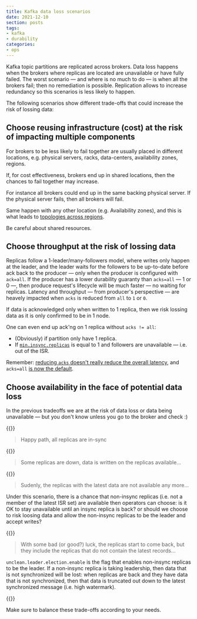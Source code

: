 ```yaml
---
title: Kafka data loss scenarios
date: 2021-12-10
section: posts
tags:
- kafka
- durability
categories: 
- ops
---
```


Kafka topic partitions are replicated across brokers.
Data loss happens when the brokers where replicas are located are unavailable or have fully failed.
The worst scenario — and where is no much to do — is when all the brokers fail; then no remediation is possible.
Replication allows to increase redundancy so this scenarios is less likely to happen.

The following scenarios show different trade-offs that could increase the risk of lossing data:

## Choose reusing infrastructure (cost) at the risk of impacting multiple components

For brokers to be less likely to fail together are usually placed in different locations, e.g. physical servers, racks, data-centers, availability zones, regions.

If, for cost effectiveness, brokers end up in shared locations, then the chances to fail together may increase.

For instance all brokers could end up in the same backing physical server.
If the physical server fails, then all brokers will fail.

Same happen with any other location (e.g. Availability zones), and this is what leads to [topologies across regions](https://docs.confluent.io/platform/current/multi-dc-deployments/multi-region.html).

Be careful about shared resources.

## Choose throughput at the risk of lossing data

Replicas follow a 1-leader/many-followers model, where writes only happen at the leader, and the leader waits for the followers to be up-to-date before ack back to the producer — only when the producer is configured with `ack=all`.
If the producer has a lower durability guaranty than `acks=all` — 1 or 0 —, then produce request's lifecycle will be much faster — no waiting for replicas. 
Latency and throughput — from producer's perspective — are heavely impacted when `acks` is reduced from `all` to `1` or `0`.

If data is acknowledged only when written to 1 replica, then we risk lossing data as it is only confirmed to be in 1 node.

One can even end up ack'ng on 1 replica without `acks != all`:

- (Obviously) if partition only have 1 replica.
- If [`min.insync.replicas`](/til/2021-12-02-kafka-min-isr/) is equal to 1 and followers are unavailable — i.e. out of the ISR.

Remember: [reducing `acks` doesn't really reduce the overall latency](/til/2021-12-09-kafka-reducing-acks-and-latency/), and `acks=all` [is now the default](/til/2021-12-09-kafka-v3-idempotent-acks-all/).

## Choose availability in the face of potential data loss

In the previous tradeoffs we are at the risk of data loss or data being unavailable — but you don't know unless you go to the broker and check :)

{{<zoom-img src="data-loss-1.png">}}

> Happy path, all replicas are in-sync

{{<zoom-img src="data-loss-2.png">}}

> Some replicas are down, data is written on the replicas available...

{{<zoom-img src="data-loss-3.png">}}

> Sudenly, the replicas with the latest data are not available any more...

Under this scenario, there is a chance that non-insync replicas (i.e. not a member of the latest ISR set) are available then operators can choose: is it OK to stay unavailable until an insync replica is back? or should we choose to risk loosing data and allow the non-insync replicas to be the leader and accept writes?

{{<zoom-img src="data-loss-4.png">}}

> With some bad (or good?) luck, the replicas start to come back, but they include the replicas that do not contain the latest records...

`unclean.leader.election.enable` is the flag that enables non-insync replicas to be the leader.
If a non-insync replica is taking leadership, then data that is not synchronized will be lost:
when replicas are back and they have data that is not synchronized, then that data is truncated out down to the latest synchronized message (i.e. high watermark).

{{<zoom-img src="data-loss-5.png">}}

Make sure to balance these trade-offs according to your needs.
